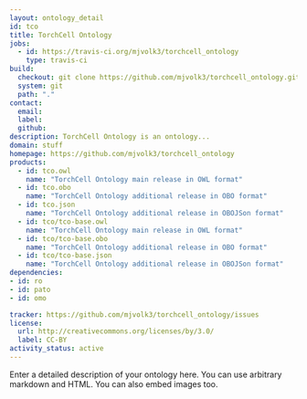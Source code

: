 ```yaml
---
layout: ontology_detail
id: tco
title: TorchCell Ontology
jobs:
  - id: https://travis-ci.org/mjvolk3/torchcell_ontology
    type: travis-ci
build:
  checkout: git clone https://github.com/mjvolk3/torchcell_ontology.git
  system: git
  path: "."
contact:
  email: 
  label: 
  github: 
description: TorchCell Ontology is an ontology...
domain: stuff
homepage: https://github.com/mjvolk3/torchcell_ontology
products:
  - id: tco.owl
    name: "TorchCell Ontology main release in OWL format"
  - id: tco.obo
    name: "TorchCell Ontology additional release in OBO format"
  - id: tco.json
    name: "TorchCell Ontology additional release in OBOJSon format"
  - id: tco/tco-base.owl
    name: "TorchCell Ontology main release in OWL format"
  - id: tco/tco-base.obo
    name: "TorchCell Ontology additional release in OBO format"
  - id: tco/tco-base.json
    name: "TorchCell Ontology additional release in OBOJSon format"
dependencies:
- id: ro
- id: pato
- id: omo

tracker: https://github.com/mjvolk3/torchcell_ontology/issues
license:
  url: http://creativecommons.org/licenses/by/3.0/
  label: CC-BY
activity_status: active
---
```


Enter a detailed description of your ontology here. You can use arbitrary markdown and HTML.
You can also embed images too.

